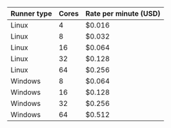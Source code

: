 | Runner type  | Cores | Rate per minute (USD)
| --- | --- |  --- | 
|  Linux   |   4  |   $0.016   |
|  Linux   |   8  |   $0.032   |
|  Linux   |  16  |   $0.064   |
|  Linux   |  32   |   $0.128   |
|  Linux   |   64  |   $0.256   |
|  Windows   |   8  |   $0.064   |
|  Windows   |  16  |   $0.128   |
|  Windows   |  32 |   $0.256   |
|  Windows   |  64  |   $0.512   |